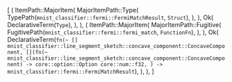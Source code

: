 [
    (
        ItemPath::MajorItem(
            MajorItemPath::Type(
                TypePath(`mnist_classifier::fermi::FermiMatchResult`, `Struct`),
            ),
        ),
        Ok(
            DeclarativeTerm(`Type`),
        ),
    ),
    (
        ItemPath::MajorItem(
            MajorItemPath::Fugitive(
                FugitivePath(`mnist_classifier::fermi::fermi_match`, `FunctionFn`),
            ),
        ),
        Ok(
            DeclarativeTerm(`fn(~ [] mnist_classifier::line_segment_sketch::concave_component::ConcaveComponent, [](fn(~ mnist_classifier::line_segment_sketch::concave_component::ConcaveComponent) -> core::option::Option core::num::f32, ) -> mnist_classifier::fermi::FermiMatchResult`),
        ),
    ),
]